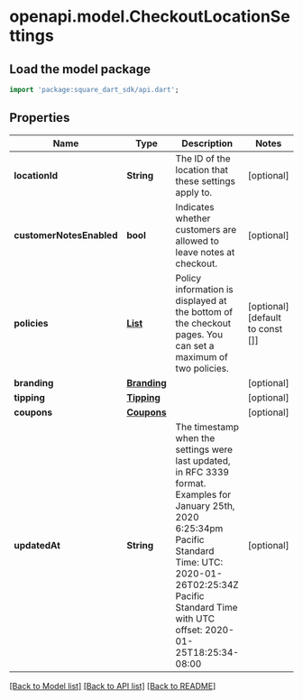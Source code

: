 # openapi.model.CheckoutLocationSettings

## Load the model package
```dart
import 'package:square_dart_sdk/api.dart';
```

## Properties
Name | Type | Description | Notes
------------ | ------------- | ------------- | -------------
**locationId** | **String** | The ID of the location that these settings apply to. | [optional] 
**customerNotesEnabled** | **bool** | Indicates whether customers are allowed to leave notes at checkout. | [optional] 
**policies** | [**List<Policy>**](Policy.md) | Policy information is displayed at the bottom of the checkout pages. You can set a maximum of two policies. | [optional] [default to const []]
**branding** | [**Branding**](Branding.md) |  | [optional] 
**tipping** | [**Tipping**](Tipping.md) |  | [optional] 
**coupons** | [**Coupons**](Coupons.md) |  | [optional] 
**updatedAt** | **String** | The timestamp when the settings were last updated, in RFC 3339 format. Examples for January 25th, 2020 6:25:34pm Pacific Standard Time: UTC: 2020-01-26T02:25:34Z Pacific Standard Time with UTC offset: 2020-01-25T18:25:34-08:00 | [optional] 

[[Back to Model list]](../README.md#documentation-for-models) [[Back to API list]](../README.md#documentation-for-api-endpoints) [[Back to README]](../README.md)


